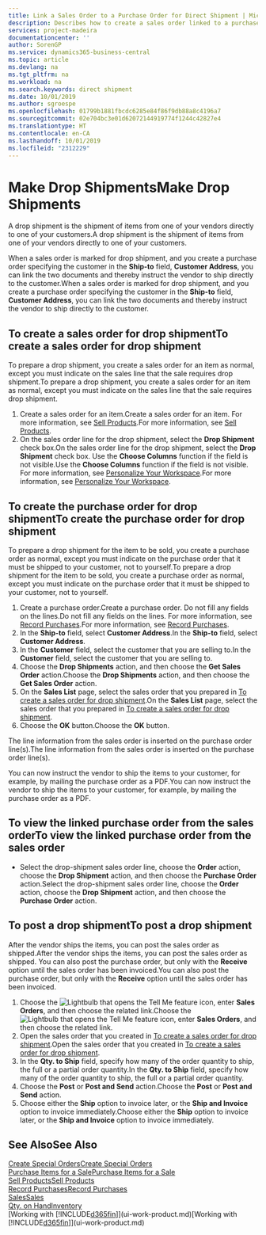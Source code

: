 ```yaml
---
title: Link a Sales Order to a Purchase Order for Direct Shipment | Microsoft Docs
description: Describes how to create a sales order linked to a purchase order to enable shipment directly from the vendor to the customer.
services: project-madeira
documentationcenter: ''
author: SorenGP
ms.service: dynamics365-business-central
ms.topic: article
ms.devlang: na
ms.tgt_pltfrm: na
ms.workload: na
ms.search.keywords: direct shipment
ms.date: 10/01/2019
ms.author: sgroespe
ms.openlocfilehash: 01799b1881fbcdc6285e84f86f9db88a8c4196a7
ms.sourcegitcommit: 02e704bc3e01d62072144919774f1244c42827e4
ms.translationtype: HT
ms.contentlocale: en-CA
ms.lasthandoff: 10/01/2019
ms.locfileid: "2312229"
---
```

# <a name="make-drop-shipments"></a><span data-ttu-id="8489d-103">Make Drop Shipments</span><span class="sxs-lookup"><span data-stu-id="8489d-103">Make Drop Shipments</span></span>
<span data-ttu-id="8489d-104">A drop shipment is the shipment of items from one of your vendors directly to one of your customers.</span><span class="sxs-lookup"><span data-stu-id="8489d-104">A drop shipment is the shipment of items from one of your vendors directly to one of your customers.</span></span>

<span data-ttu-id="8489d-105">When a sales order is marked for drop shipment, and you create a purchase order specifying the customer in the **Ship-to** field, **Customer Address**, you can link the two documents and thereby instruct the vendor to ship directly to the customer.</span><span class="sxs-lookup"><span data-stu-id="8489d-105">When a sales order is marked for drop shipment, and you create a purchase order specifying the customer in the **Ship-to** field, **Customer Address**, you can link the two documents and thereby instruct the vendor to ship directly to the customer.</span></span>

## <a name="to-create-a-sales-order-for-drop-shipment"></a><span data-ttu-id="8489d-106">To create a sales order for drop shipment</span><span class="sxs-lookup"><span data-stu-id="8489d-106">To create a sales order for drop shipment</span></span>
<span data-ttu-id="8489d-107">To prepare a drop shipment, you create a sales order for an item as normal, except you must indicate on the sales line that the sale requires drop shipment.</span><span class="sxs-lookup"><span data-stu-id="8489d-107">To prepare a drop shipment, you create a sales order for an item as normal, except you must indicate on the sales line that the sale requires drop shipment.</span></span>

1. <span data-ttu-id="8489d-108">Create a sales order for an item.</span><span class="sxs-lookup"><span data-stu-id="8489d-108">Create a sales order for an item.</span></span> <span data-ttu-id="8489d-109">For more information, see [Sell Products](sales-how-sell-products.md).</span><span class="sxs-lookup"><span data-stu-id="8489d-109">For more information, see [Sell Products](sales-how-sell-products.md).</span></span>
2. <span data-ttu-id="8489d-110">On the sales order line for the drop shipment, select the **Drop Shipment** check box.</span><span class="sxs-lookup"><span data-stu-id="8489d-110">On the sales order line for the drop shipment, select the **Drop Shipment** check box.</span></span> <span data-ttu-id="8489d-111">Use the **Choose Columns** function if the field is not visible.</span><span class="sxs-lookup"><span data-stu-id="8489d-111">Use the **Choose Columns** function if the field is not visible.</span></span> <span data-ttu-id="8489d-112">For more information, see [Personalize Your Workspace](ui-personalization-user.md).</span><span class="sxs-lookup"><span data-stu-id="8489d-112">For more information, see [Personalize Your Workspace](ui-personalization-user.md).</span></span>

## <a name="to-create-the-purchase-order-for-drop-shipment"></a><span data-ttu-id="8489d-113">To create the purchase order for drop shipment</span><span class="sxs-lookup"><span data-stu-id="8489d-113">To create the purchase order for drop shipment</span></span>
<span data-ttu-id="8489d-114">To prepare a drop shipment for the item to be sold, you create a purchase order as normal, except you must indicate on the purchase order that it must be shipped to your customer, not to yourself.</span><span class="sxs-lookup"><span data-stu-id="8489d-114">To prepare a drop shipment for the item to be sold, you create a purchase order as normal, except you must indicate on the purchase order that it must be shipped to your customer, not to yourself.</span></span>

1. <span data-ttu-id="8489d-115">Create a purchase order.</span><span class="sxs-lookup"><span data-stu-id="8489d-115">Create a purchase order.</span></span> <span data-ttu-id="8489d-116">Do not fill any fields on the lines.</span><span class="sxs-lookup"><span data-stu-id="8489d-116">Do not fill any fields on the lines.</span></span> <span data-ttu-id="8489d-117">For more information, see [Record Purchases](purchasing-how-record-purchases.md).</span><span class="sxs-lookup"><span data-stu-id="8489d-117">For more information, see [Record Purchases](purchasing-how-record-purchases.md).</span></span>
2. <span data-ttu-id="8489d-118">In the **Ship-to** field, select **Customer Address**.</span><span class="sxs-lookup"><span data-stu-id="8489d-118">In the **Ship-to** field, select **Customer Address**.</span></span>
3. <span data-ttu-id="8489d-119">In the **Customer** field, select the customer that you are selling to.</span><span class="sxs-lookup"><span data-stu-id="8489d-119">In the **Customer** field, select the customer that you are selling to.</span></span>
3. <span data-ttu-id="8489d-120">Choose the **Drop Shipments** action, and then choose the **Get Sales Order** action.</span><span class="sxs-lookup"><span data-stu-id="8489d-120">Choose the **Drop Shipments** action, and then choose the **Get Sales Order** action.</span></span>
4. <span data-ttu-id="8489d-121">On the **Sales List** page, select the sales order that you prepared in [To create a sales order for drop shipment](sales-how-drop-shipment.md#to-create-a-sales-order-for-drop-shipment).</span><span class="sxs-lookup"><span data-stu-id="8489d-121">On the **Sales List** page, select the sales order that you prepared in [To create a sales order for drop shipment](sales-how-drop-shipment.md#to-create-a-sales-order-for-drop-shipment).</span></span>
5. <span data-ttu-id="8489d-122">Choose the **OK** button.</span><span class="sxs-lookup"><span data-stu-id="8489d-122">Choose the **OK** button.</span></span>

<span data-ttu-id="8489d-123">The line information from the sales order is inserted on the purchase order line(s).</span><span class="sxs-lookup"><span data-stu-id="8489d-123">The line information from the sales order is inserted on the purchase order line(s).</span></span>

<span data-ttu-id="8489d-124">You can now instruct the vendor to ship the items to your customer, for example, by mailing the purchase order as a PDF.</span><span class="sxs-lookup"><span data-stu-id="8489d-124">You can now instruct the vendor to ship the items to your customer, for example, by mailing the purchase order as a PDF.</span></span>     

## <a name="to-view-the-linked-purchase-order-from-the-sales-order"></a><span data-ttu-id="8489d-125">To view the linked purchase order from the sales order</span><span class="sxs-lookup"><span data-stu-id="8489d-125">To view the linked purchase order from the sales order</span></span>
* <span data-ttu-id="8489d-126">Select the drop-shipment sales order line, choose the **Order** action, choose the **Drop Shipment** action, and then choose the **Purchase Order** action.</span><span class="sxs-lookup"><span data-stu-id="8489d-126">Select the drop-shipment sales order line, choose the **Order** action, choose the **Drop Shipment** action, and then choose the **Purchase Order** action.</span></span>

## <a name="to-post-a-drop-shipment"></a><span data-ttu-id="8489d-127">To post a drop shipment</span><span class="sxs-lookup"><span data-stu-id="8489d-127">To post a drop shipment</span></span>
<span data-ttu-id="8489d-128">After the vendor ships the items, you can post the sales order as shipped.</span><span class="sxs-lookup"><span data-stu-id="8489d-128">After the vendor ships the items, you can post the sales order as shipped.</span></span> <span data-ttu-id="8489d-129">You can also post the purchase order, but only with the **Receive** option until the sales order has been invoiced.</span><span class="sxs-lookup"><span data-stu-id="8489d-129">You can also post the purchase order, but only with the **Receive** option until the sales order has been invoiced.</span></span>

1. <span data-ttu-id="8489d-130">Choose the ![Lightbulb that opens the Tell Me feature](media/ui-search/search_small.png "Tell me what you want to do") icon, enter **Sales Orders**, and then choose the related link.</span><span class="sxs-lookup"><span data-stu-id="8489d-130">Choose the ![Lightbulb that opens the Tell Me feature](media/ui-search/search_small.png "Tell me what you want to do") icon, enter **Sales Orders**, and then choose the related link.</span></span>
2. <span data-ttu-id="8489d-131">Open the sales order that you created in [To create a sales order for drop shipment]().</span><span class="sxs-lookup"><span data-stu-id="8489d-131">Open the sales order that you created in [To create a sales order for drop shipment]().</span></span>
3. <span data-ttu-id="8489d-132">In the **Qty. to Ship** field, specify how many of the order quantity to ship, the full or a partial order quantity.</span><span class="sxs-lookup"><span data-stu-id="8489d-132">In the **Qty. to Ship** field, specify how many of the order quantity to ship, the full or a partial order quantity.</span></span>
4. <span data-ttu-id="8489d-133">Choose the **Post** or **Post and Send** action.</span><span class="sxs-lookup"><span data-stu-id="8489d-133">Choose the **Post** or **Post and Send** action.</span></span>
5. <span data-ttu-id="8489d-134">Choose either the **Ship** option to invoice later, or the **Ship and Invoice** option to invoice immediately.</span><span class="sxs-lookup"><span data-stu-id="8489d-134">Choose either the **Ship** option to invoice later, or the **Ship and Invoice** option to invoice immediately.</span></span>

## <a name="see-also"></a><span data-ttu-id="8489d-135">See Also</span><span class="sxs-lookup"><span data-stu-id="8489d-135">See Also</span></span>
[<span data-ttu-id="8489d-136">Create Special Orders</span><span class="sxs-lookup"><span data-stu-id="8489d-136">Create Special Orders</span></span>](sales-how-to-create-special-orders.md)  
[<span data-ttu-id="8489d-137">Purchase Items for a Sale</span><span class="sxs-lookup"><span data-stu-id="8489d-137">Purchase Items for a Sale</span></span>](purchasing-how-purchase-products-sale.md)  
[<span data-ttu-id="8489d-138">Sell Products</span><span class="sxs-lookup"><span data-stu-id="8489d-138">Sell Products</span></span>](sales-how-sell-products.md)  
[<span data-ttu-id="8489d-139">Record Purchases</span><span class="sxs-lookup"><span data-stu-id="8489d-139">Record Purchases</span></span>](purchasing-how-record-purchases.md)  
[<span data-ttu-id="8489d-140">Sales</span><span class="sxs-lookup"><span data-stu-id="8489d-140">Sales</span></span>](sales-manage-sales.md)  
[<span data-ttu-id="8489d-141">Qty. on Hand</span><span class="sxs-lookup"><span data-stu-id="8489d-141">Inventory</span></span>](inventory-manage-inventory.md)  
<span data-ttu-id="8489d-142">[Working with [!INCLUDE[d365fin](includes/d365fin_md.md)]](ui-work-product.md)</span><span class="sxs-lookup"><span data-stu-id="8489d-142">[Working with [!INCLUDE[d365fin](includes/d365fin_md.md)]](ui-work-product.md)</span></span>
